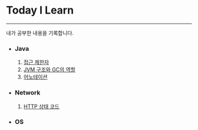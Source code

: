 # Today I Learn
***
내가 공부한 내용을 기록합니다.


- ### Java
  1. [접근 제한자]()
  2. [JVM 구조와 GC의 역할]()
  3. [어노테이션]()
- ### Network
  1. [HTTP 상태 코드]()

    
- ### OS

